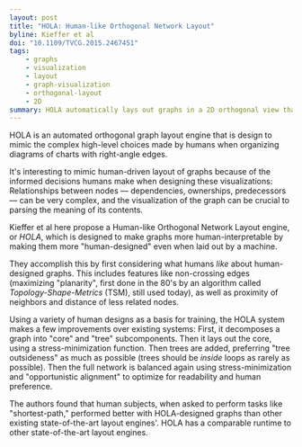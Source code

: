 ```yaml
---
layout: post
title: "HOLA: Human-like Orthogonal Network Layout"
byline: Kieffer et al
doi: "10.1109/TVCG.2015.2467451"
tags:
    - graphs
    - visualization
    - layout
    - graph-visualization
    - orthogonal-layout
    - 2D
summary: HOLA automatically lays out graphs in a 2D orthogonal view that maximizes human readability, improving interpretation and speed of parsing.
---
```


HOLA is an automated orthogonal graph layout engine that is design to mimic the complex high-level choices made by humans when organizing diagrams of charts with right-angle edges.

It's interesting to mimic human-driven layout of graphs because of the informed decisions humans make when designing these visualizations: Relationships between nodes — dependencies, ownerships, predecessors — can be very complex, and the visualization of the graph can be crucial to parsing the meaning of its contents.

Kieffer et al here propose a Human-like Orthogonal Network Layout engine, or _HOLA_, which is designed to make graphs more human-interpretable by making them more "human-designed" even when laid out by a machine.

They accomplish this by first considering what humans _like_ about human-designed graphs. This includes features like non-crossing edges (maximizing "planarity", first done in the 80's by an algorithm called _Topology-Shape-Metrics_ (TSM), still used today), as well as proximity of neighbors and distance of less related nodes.

Using a variety of human designs as a basis for training, the HOLA system makes a few improvements over existing systems: First, it decomposes a graph into "core" and "tree" subcomponents. Then it lays out the core, using a stress-minimization function. Then trees are added, preferring "tree outsideness" as much as possible (trees should be _inside_ loops as rarely as possible). Then the full network is balanced again using stress-minimization and "opportunistic alignment" to optimize for readability and human preference.

The authors found that human subjects, when asked to perform tasks like "shortest-path," performed better with HOLA-designed graphs than other existing state-of-the-art layout engines'. HOLA has a comparable runtime to other state-of-the-art layout engines.
